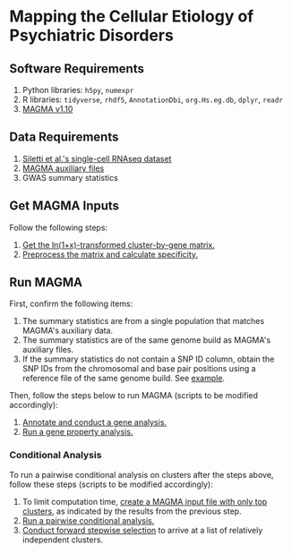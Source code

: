 # Mapping the Cellular Etiology of Psychiatric Disorders

## Software Requirements
1. Python libraries: `h5py`, `numexpr`
2. R libraries: `tidyverse`, `rhdf5`, `AnnotationDbi`, `org.Hs.eg.db`, `dplyr`, `readr` 
3. [MAGMA v1.10](https://ctg.cncr.nl/software/magma)

## Data Requirements
1. [Siletti et al.'s single-cell RNAseq dataset](https://github.com/linnarsson-lab/adult-human-brain)
2. [MAGMA auxiliary files](https://ctg.cncr.nl/software/magma)
3. GWAS summary statistics

## Get MAGMA Inputs
Follow the following steps:
1. [Get the ln(1+x)-transformed cluster-by-gene matrix.](Preprocessing_Siletti/create_matrices/Siletti_create_L2-log_dataset.py)
2. [Preprocess the matrix and calculate specificity.](Preprocessing_Siletti/create_magma_inputs/get_Siletti_continuous_input.md)

## Run MAGMA
First, confirm the following items:
1. The summary statistics are from a single population that matches MAGMA's auxiliary data.
2. The summary statistics are of the same genome build as MAGMA's auxiliary files.
3. If the summary statistics do not contain a SNP ID column, obtain the SNP IDs from the chromosomal and base pair positions using a reference file of the same genome build. See [example](MAGMA/0.get_rsid.Rmd).

Then, follow the steps below to run MAGMA (scripts to be modified accordingly):
1. [Annotate and conduct a gene analysis.](MAGMA/1.step1and2.sh)
2. [Run a gene property analysis.](MAGMA/2.step3-conti.sh)

### Conditional Analysis
To run a pairwise conditional analysis on clusters after the steps above, follow these steps (scripts to be modified accordingly):
1. To limit computation time, [create a MAGMA input file with only top clusters](MAGMA/3.create_top_results_matrix.Rmd), as indicated by the results from the previous step.
2. [Run a pairwise conditional analysis.](MAGMA/4.step3-joint_conti.sh)
3. [Conduct forward stepwise selection](5.forward_selection_condition_results.Rmd) to arrive at a list of relatively independent clusters.
